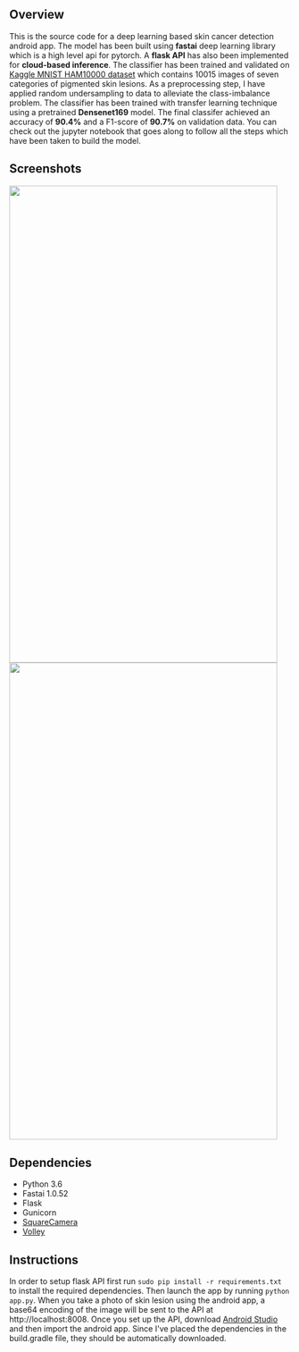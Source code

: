 ## Overview

This is the source code for a deep learning based skin cancer detection android app. The model has been built using **fastai** deep learning library which is a high level api for pytorch. A **flask API** has also been implemented for **cloud-based inference**. The classifier has been trained and validated on [Kaggle MNIST HAM10000 dataset](https://www.kaggle.com/kmader/skin-cancer-mnist-ham10000) which contains 10015 images of seven categories of pigmented skin lesions.  As a preprocessing step, I have applied random undersampling to data to alleviate the class-imbalance problem. The classifier has been trained with transfer learning technique using a pretrained **Densenet169** model. The final classifer achieved an accuracy of **90.4%** and a F1-score of **90.7%** on validation data. You can check out the jupyter notebook that goes along to follow all the steps which have been taken to build the model.

## Screenshots
<img src="https://user-images.githubusercontent.com/34622266/57833782-1a521280-77d0-11e9-917f-56db245998a4.jpg" width="480" height="854"> <img src="https://user-images.githubusercontent.com/34622266/57833790-1d4d0300-77d0-11e9-95e7-5524e760c9dd.jpg" width="480" height="854">


## Dependencies

- Python 3.6 <br/>
- Fastai 1.0.52 <br/>
- Flask <br/>
- Gunicorn <br/>
- [SquareCamera](https://github.com/boxme/SquareCamera) <br/>
- [Volley](https://github.com/google/volley)

## Instructions
In order to setup flask API first run `sudo pip install -r requirements.txt`  to install the required dependencies. Then launch the app by running `python app.py`. When you take a photo of skin lesion using the android app, a base64 encoding of the image will be sent to the API at http://localhost:8008. Once you set up the API, download [Android Studio](https://developer.android.com/studio) and then import the android app. Since I've placed the dependencies in the build.gradle file, they should be automatically downloaded. 
